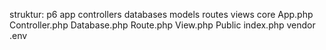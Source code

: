 struktur:
p6
    app
        controllers
        databases
        models
        routes
        views
    core
        App.php
        Controller.php
        Database.php
        Route.php
        View.php
    Public
        index.php
    vendor
    .env